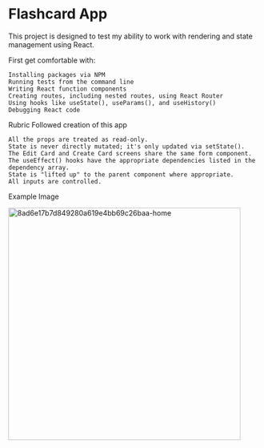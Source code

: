 # Flashcard App

This project is designed to test my ability to work with rendering and state management using React.

First get comfortable with:
```
Installing packages via NPM
Running tests from the command line
Writing React function components
Creating routes, including nested routes, using React Router
Using hooks like useState(), useParams(), and useHistory()
Debugging React code 
```

Rubric Followed creation of this app

```
All the props are treated as read-only.
State is never directly mutated; it's only updated via setState().
The Edit Card and Create Card screens share the same form component.
The useEffect() hooks have the appropriate dependencies listed in the dependency array.
State is "lifted up" to the parent component where appropriate.
All inputs are controlled.
```
Example Image

<img width="464" alt="8ad6e17b7d849280a619e4bb69c26baa-home" src="https://user-images.githubusercontent.com/72655439/113520889-064e6000-9564-11eb-8119-96bdffac8e7c.png">
